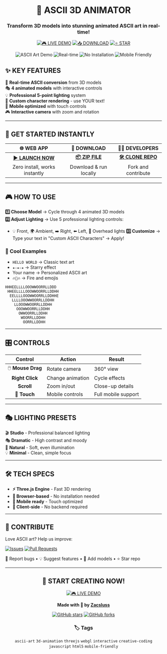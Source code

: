 <div align="center">

# 🎨 ASCII 3D ANIMATOR
### Transform 3D models into stunning animated ASCII art in real-time!

[![🎮 LIVE DEMO](https://img.shields.io/badge/🎮-LIVE%20DEMO-ff69b4?style=for-the-badge&labelColor=000000)](https://zacsluss.github.io/ASCII_3D_Animator)
[![📥 DOWNLOAD](https://img.shields.io/badge/📥-DOWNLOAD-00ff88?style=for-the-badge&labelColor=000000)](https://github.com/Zacsluss/ASCII_3D_Animator/archive/refs/heads/main.zip)
[![⭐ STAR](https://img.shields.io/badge/⭐-STAR%20ON%20GITHUB-ffff00?style=for-the-badge&labelColor=000000)](https://github.com/Zacsluss/ASCII_3D_Animator)

![ASCII Art Demo](https://img.shields.io/badge/ASCII-MAGIC-cyan?style=flat)
![Real-time](https://img.shields.io/badge/⚡-Real--time-orange?style=flat)
![No Installation](https://img.shields.io/badge/🚀-Browser%20Ready-green?style=flat)
![Mobile Friendly](https://img.shields.io/badge/📱-Mobile%20Ready-blue?style=flat)

</div>

## ✨ **KEY FEATURES**

🎨 **Real-time ASCII conversion** from 3D models  
🎭 **4 animated models** with interactive controls  
💡 **Professional 5-point lighting** system  
🌈 **Custom character rendering** - use YOUR text!  
📱 **Mobile optimized** with touch controls  
🎮 **Interactive camera** with zoom and rotation  

---

## 🚀 **GET STARTED INSTANTLY**

<div align="center">

| 🌐 **WEB APP** | 💾 **DOWNLOAD** | 👨‍💻 **DEVELOPERS** |
|:---:|:---:|:---:|
| **[▶️ LAUNCH NOW](https://zacsluss.github.io/ASCII_3D_Animator)** | **[📦 ZIP FILE](https://github.com/Zacsluss/ASCII_3D_Animator/archive/refs/heads/main.zip)** | **[🛠️ CLONE REPO](https://github.com/Zacsluss/ASCII_3D_Animator.git)** |
| Zero install, works instantly | Download & run locally | Fork and contribute |

</div>

---

## 🎮 **HOW TO USE**

**1️⃣ Choose Model** → Cycle through 4 animated 3D models  
**2️⃣ Adjust Lighting** → Use 5 professional lighting controls:
- 💡 Front, 🌍 Ambient, ➡️ Right, ⬅️ Left, 🔦 Overhead lights
**3️⃣ Customize** → Type your text in "Custom ASCII Characters" → Apply!

### 🎨 **Cool Examples**
- `HELLO WORLD` → Classic text art
- `★☆★☆★` → Starry effect  
- Your name → Personalized ASCII art
- `🔥💯🔥` → Fire and emojis

```
HHHEELLLLOOOWWOORRLLDDD
 HHEELLLLOOOWWOORRLLDDHH
  EELLLLOOOWWOORRLLDDHHE
   LLLLOOOWWOORRLLDDHH
    LLOOOWWOORRLLDDHH
     OOOWWOORRLLDDHH
      OWWOORRLLDDHH
       WOORRLLDDHH
        OORRLLDDHH
```

---

## 🎛️ **CONTROLS**

| Control | Action | Result |
|:---:|---|---|
| 🖱️ **Mouse Drag** | Rotate camera | 360° view |
| **Right Click** | Change animation | Cycle effects |
| **Scroll** | Zoom in/out | Close-up details |
| 📱 **Touch** | Mobile controls | Full mobile support |

---

## 🎭 **LIGHTING PRESETS**

🎬 **Studio** - Professional balanced lighting  
🎭 **Dramatic** - High contrast and moody  
🌅 **Natural** - Soft, even illumination  
💡 **Minimal** - Clean, simple focus  

---

## 🛠️ **TECH SPECS**

- **⚡ Three.js Engine** - Fast 3D rendering
- **🚀 Browser-based** - No installation needed  
- **📱 Mobile ready** - Touch optimized
- **💾 Client-side** - No backend required

---

## 🤝 **CONTRIBUTE**

Love ASCII art? Help us improve:

[![Issues](https://img.shields.io/github/issues/Zacsluss/ASCII_3D_Animator?style=for-the-badge&logo=github)](https://github.com/Zacsluss/ASCII_3D_Animator/issues)
[![Pull Requests](https://img.shields.io/github/issues-pr/Zacsluss/ASCII_3D_Animator?style=for-the-badge&logo=github)](https://github.com/Zacsluss/ASCII_3D_Animator/pulls)

🐛 Report bugs • 💡 Suggest features • 🎨 Add models • ⭐ Star repo

---

<div align="center">

## 🎉 **START CREATING NOW!**

[![🎮 LIVE DEMO](https://img.shields.io/badge/🎮-LIVE%20DEMO-ff69b4?style=for-the-badge&labelColor=000000)](https://zacsluss.github.io/ASCII_3D_Animator)

**Made with 💖 by [Zacsluss](https://github.com/Zacsluss)**

[![GitHub stars](https://img.shields.io/github/stars/Zacsluss/ASCII_3D_Animator?style=social)](https://github.com/Zacsluss/ASCII_3D_Animator/stargazers)
[![GitHub forks](https://img.shields.io/github/forks/Zacsluss/ASCII_3D_Animator?style=social)](https://github.com/Zacsluss/ASCII_3D_Animator/network)

### 🏷️ Tags
`ascii-art` `3d-animation` `threejs` `webgl` `interactive` `creative-coding` `javascript` `html5` `mobile-friendly`

</div>